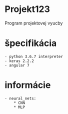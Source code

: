 # Projekt123
Program projektovej vyucby
# špecifikácia
    - python 3.6.7 interpreter
    - keras 2.2.2
    - angular 7
# informácie
    - neural_nets:
        * CNN 
        * MLP
